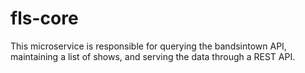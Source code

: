fls-core
========

This microservice is responsible for querying the bandsintown API, maintaining a list of shows, and serving the data through a REST API.

